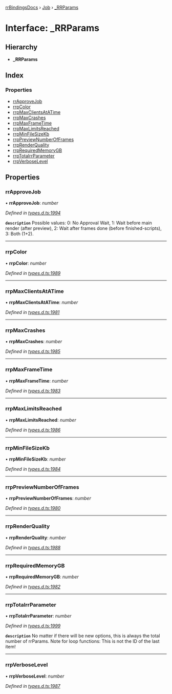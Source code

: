 [rrBindingsDocs](../README.md) › [Job](../modules/job.md) › [_RRParams](job._rrparams.md)

# Interface: _RRParams

## Hierarchy

* **_RRParams**

## Index

### Properties

* [rrApproveJob](job._rrparams.md#rrapprovejob)
* [rrpColor](job._rrparams.md#rrpcolor)
* [rrpMaxClientsAtATime](job._rrparams.md#rrpmaxclientsatatime)
* [rrpMaxCrashes](job._rrparams.md#rrpmaxcrashes)
* [rrpMaxFrameTime](job._rrparams.md#rrpmaxframetime)
* [rrpMaxLimitsReached](job._rrparams.md#rrpmaxlimitsreached)
* [rrpMinFileSizeKb](job._rrparams.md#rrpminfilesizekb)
* [rrpPreviewNumberOfFrames](job._rrparams.md#rrppreviewnumberofframes)
* [rrpRenderQuality](job._rrparams.md#rrprenderquality)
* [rrpRequiredMemoryGB](job._rrparams.md#rrprequiredmemorygb)
* [rrpTotalrrParameter](job._rrparams.md#rrptotalrrparameter)
* [rrpVerboseLevel](job._rrparams.md#rrpverboselevel)

## Properties

###  rrApproveJob

• **rrApproveJob**: *number*

*Defined in [types.d.ts:1994](https://github.com/Novalis15/RoyalRender-OpenExtensions/blob/f77b7d8/rrNodeJS_rrBindings/nodeJS/lx64/v6/types.d.ts#L1994)*

**`description`** Possible values: 0: No Approval Wait, 1: Wait before main render (after preview), 2: Wait after frames done (before finished-scripts), 3: Both (1+2).

___

###  rrpColor

• **rrpColor**: *number*

*Defined in [types.d.ts:1989](https://github.com/Novalis15/RoyalRender-OpenExtensions/blob/f77b7d8/rrNodeJS_rrBindings/nodeJS/lx64/v6/types.d.ts#L1989)*

___

###  rrpMaxClientsAtATime

• **rrpMaxClientsAtATime**: *number*

*Defined in [types.d.ts:1981](https://github.com/Novalis15/RoyalRender-OpenExtensions/blob/f77b7d8/rrNodeJS_rrBindings/nodeJS/lx64/v6/types.d.ts#L1981)*

___

###  rrpMaxCrashes

• **rrpMaxCrashes**: *number*

*Defined in [types.d.ts:1985](https://github.com/Novalis15/RoyalRender-OpenExtensions/blob/f77b7d8/rrNodeJS_rrBindings/nodeJS/lx64/v6/types.d.ts#L1985)*

___

###  rrpMaxFrameTime

• **rrpMaxFrameTime**: *number*

*Defined in [types.d.ts:1983](https://github.com/Novalis15/RoyalRender-OpenExtensions/blob/f77b7d8/rrNodeJS_rrBindings/nodeJS/lx64/v6/types.d.ts#L1983)*

___

###  rrpMaxLimitsReached

• **rrpMaxLimitsReached**: *number*

*Defined in [types.d.ts:1986](https://github.com/Novalis15/RoyalRender-OpenExtensions/blob/f77b7d8/rrNodeJS_rrBindings/nodeJS/lx64/v6/types.d.ts#L1986)*

___

###  rrpMinFileSizeKb

• **rrpMinFileSizeKb**: *number*

*Defined in [types.d.ts:1984](https://github.com/Novalis15/RoyalRender-OpenExtensions/blob/f77b7d8/rrNodeJS_rrBindings/nodeJS/lx64/v6/types.d.ts#L1984)*

___

###  rrpPreviewNumberOfFrames

• **rrpPreviewNumberOfFrames**: *number*

*Defined in [types.d.ts:1980](https://github.com/Novalis15/RoyalRender-OpenExtensions/blob/f77b7d8/rrNodeJS_rrBindings/nodeJS/lx64/v6/types.d.ts#L1980)*

___

###  rrpRenderQuality

• **rrpRenderQuality**: *number*

*Defined in [types.d.ts:1988](https://github.com/Novalis15/RoyalRender-OpenExtensions/blob/f77b7d8/rrNodeJS_rrBindings/nodeJS/lx64/v6/types.d.ts#L1988)*

___

###  rrpRequiredMemoryGB

• **rrpRequiredMemoryGB**: *number*

*Defined in [types.d.ts:1982](https://github.com/Novalis15/RoyalRender-OpenExtensions/blob/f77b7d8/rrNodeJS_rrBindings/nodeJS/lx64/v6/types.d.ts#L1982)*

___

###  rrpTotalrrParameter

• **rrpTotalrrParameter**: *number*

*Defined in [types.d.ts:1999](https://github.com/Novalis15/RoyalRender-OpenExtensions/blob/f77b7d8/rrNodeJS_rrBindings/nodeJS/lx64/v6/types.d.ts#L1999)*

**`description`** No matter if there will be new options, this is always the total number of rrParams. Note for loop functions: This is not the ID of the last item!

___

###  rrpVerboseLevel

• **rrpVerboseLevel**: *number*

*Defined in [types.d.ts:1987](https://github.com/Novalis15/RoyalRender-OpenExtensions/blob/f77b7d8/rrNodeJS_rrBindings/nodeJS/lx64/v6/types.d.ts#L1987)*
